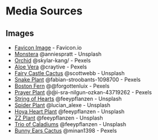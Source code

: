 # Media Sources

## Images
- [Favicon Image](https://favicon.io/favicon-generator/) - Favicon.io 
- [Monstera](https://unsplash.com/photos/uz92LQEQioA) @anniespratt - Unsplash
- [Orchid](https://www.pexels.com/photo/big-wooden-lamp-placed-near-table-with-potted-orchids-and-buddha-statuette-6431888/) @skylar-kang/ - Pexels
- [Aloe Vera](https://www.pexels.com/photo/zebra-aloe-vera-plant-with-white-and-blue-ceramic-vase-1478475/) @craytive - Pexels
- [Fairy Castle Cactus](https://unsplash.com/photos/C6oPXOatFD8) @scottwebb - Unsplash
- [Snake Plant](https://www.pexels.com/photo/photo-of-green-snake-house-plant-2123482/) @fabian-stroobants-1098700 - Pexels
- [Boston Fern](https://www.pexels.com/photo/potted-fern-plant-on-shabby-wooden-surface-4878662/) @@forgottenluix - Pexels
- [Prayer Plant](https://www.pexels.com/photo/close-up-photo-of-a-fishbone-prayer-plant-7605804/) @@i-sra-nilgun-ozkan-43719262 - Pexels
- [String of Hearts](https://unsplash.com/photos/ZN-TT10kf4o) @feeypflanzen - Unsplash
- [Spider Plant](https://unsplash.com/photos/Si8rYoK5tf0) @lucian_alexe - Unsplash
- [Hoya Heart Plant](https://unsplash.com/photos/b3I7bO7Mehk) @feeypflanzen - Unsplash
- [ZZ Plant](https://unsplash.com/photos/1gwjE0c3PSQ) @feeypflanzen - Unsplash
- [Trio of Caladiums](https://unsplash.com/photos/three-potted-plants-sitting-on-top-of-a-wooden-table-Mv6Zju6Gj3k) @feeypflanzen - Unsplash
- [Bunny Ears Cactus](https://www.pexels.com/photo/green-cactus-near-gray-concrete-wall-1076588/) @minan1398 - Pexels


